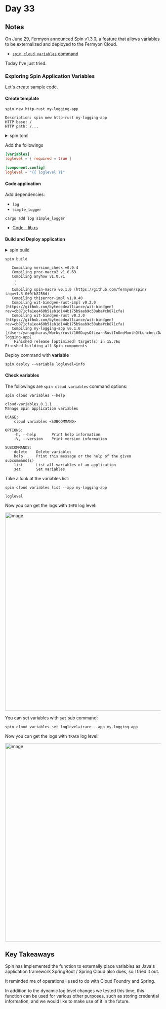# Day 33

## Notes

On June 29, Fermyon announced Spin v1.3.0, a feature that allows variables to be externalized and deployed to the Fermyon Cloud.

- [`spin cloud variables` command](https://www.fermyon.com/blog/exploring_variables)

Today I've just tried.

### Exploring Spin Application Variables

Let's create sample code.

#### Create template

```shell
spin new http-rust my-logging-app
```

```shell
Description: spin new http-rust my-logging-app
HTTP base: /
HTTP path: /...
```

<details>
<summary>spin.toml</summary>

```toml
spin_manifest_version = "1"
description = "spin new http-rust my-logging-app"
name = "my-logging-app"
trigger = { type = "http", base = "/" }
version = "0.1.0"

[[component]]
id = "my-logging-app"
source = "target/wasm32-wasi/release/my_logging_app.wasm"
allowed_http_hosts = []
[component.trigger]
route = "/..."
[component.build]
command = "cargo build --target wasm32-wasi --release"
watch = ["src/**/*.rs", "Cargo.toml"]
```

</details>

Add the followings

```toml
[variables]
loglevel = { required = true }
```

```toml
[component.config]
loglevel = "{{ loglevel }}"
```

#### Code application

Add dependencies:

- `log`
- `simple_logger`

```shell
cargo add log simple_logger
```

- [Code - lib.rs](./my-logging-app/src/lib.rs)

#### Build and Deploy application

<details>
<summary>spin build</summary>

```shell
spin build --help

spin-build
Build the Spin application

USAGE:
    spin build [OPTIONS] [--] [UP_ARGS]...

ARGS:
    <UP_ARGS>...

OPTIONS:
    -c, --component-id <COMPONENT_ID>...
            Component ID to build. This can be specified multiple times. The default is all
            components

    -f, --from <APP_MANIFEST_FILE>
            The application to build. This may be a manifest (spin.toml) file, or a directory
            containing a spin.toml file. If omitted, it defaults to "spin.toml" [default: spin.toml]

    -h, --help
            Print help information

    -u, --up
            Run the application after building
```

</details>

```shell
spin build

   Compiling version_check v0.9.4
   Compiling proc-macro2 v1.0.63
   Compiling anyhow v1.0.71
    :
    :
   Compiling spin-macro v0.1.0 (https://github.com/fermyon/spin?tag=v1.3.0#9fb8256d)
   Compiling thiserror-impl v1.0.40
   Compiling wit-bindgen-rust-impl v0.2.0 (https://github.com/bytecodealliance/wit-bindgen?rev=cb871cfa1ee460b51eb1d144b175b9aab9c50aba#cb871cfa)
   Compiling wit-bindgen-rust v0.2.0 (https://github.com/bytecodealliance/wit-bindgen?rev=cb871cfa1ee460b51eb1d144b175b9aab9c50aba#cb871cfa)
   Compiling my-logging-app v0.1.0 (/Users/yanagiharas/Works/rust/100DaysOfLearnRustInOneMonthOfLunches/Day033/my-logging-app)
    Finished release [optimized] target(s) in 15.76s
Finished building all Spin components
```

Deploy command with **variable**

```shell
spin deploy --variable loglevel=info
```

#### Check variables

The followings are `spin cloud variables` command options:

```shell
spin cloud variables --help

cloud-variables 0.1.1
Manage Spin application variables

USAGE:
    cloud variables <SUBCOMMAND>

OPTIONS:
    -h, --help       Print help information
    -V, --version    Print version information

SUBCOMMANDS:
    delete    Delete variables
    help      Print this message or the help of the given subcommand(s)
    list      List all variables of an application
    set       Set variables
```

Take a look at the variables list:

```shell
spin cloud variables list --app my-logging-app
```

```shell
loglevel
```

Now you can get the logs with `INFO` log level:

<img width="640" alt="image" src="https://github.com/shinyay/100DaysOfLearnRustInOneMonthOfLunches/assets/3072734/021b8394-0f92-4066-b071-012166e1ce50">

You can set variables with `set` sub command:

```shell
spin cloud variables set loglevel=trace --app my-logging-app
```

Now you can get the logs with `TRACE` log level:

<img width="640" alt="image" src="https://github.com/shinyay/100DaysOfLearnRustInOneMonthOfLunches/assets/3072734/1267268d-7417-4589-8f91-0e550ddfd9b6">

## Key Takeaways

Spin has implemented the function to externally place variables as Java's application framework SpringBoot / Spring Cloud also does, so I tried it out.

It reminded me of operations I used to do with Cloud Foundry and Spring.

In addition to the dynamic log level changes we tested this time, this function can be used for various other purposes, such as storing credential information, and we would like to make use of it in the future.
